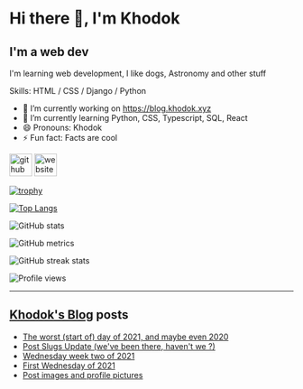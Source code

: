 # Hi there 👋, I'm Khodok

## I'm a web dev

I'm learning web development, I like dogs, Astronomy and other stuff

Skills: HTML / CSS / Django / Python

- 🔭 I’m currently working on https://blog.khodok.xyz
- 🌱 I’m currently learning Python, CSS, Typescript, SQL, React
- 😄 Pronouns: Khodok
- ⚡ Fun fact: Facts are cool

[<img src='https://cdn.jsdelivr.net/npm/simple-icons@3.0.1/icons/github.svg' alt='github' height='40'>](https://github.com/Khoding)
[<img src='https://cdn.jsdelivr.net/npm/simple-icons@3.0.1/icons/icloud.svg' alt='website' height='40'>](https://blog.khodok.xyz)

[![trophy](https://github-profile-trophy.vercel.app/?username=Khoding)](https://github.com/ryo-ma/github-profile-trophy)

[![Top Langs](https://github-readme-stats.vercel.app/api/top-langs/?username=Khoding)](https://github.com/anuraghazra/github-readme-stats)

![GitHub stats](https://github-readme-stats.vercel.app/api?username=Khoding&show_icons=true)  

![GitHub metrics](https://metrics.lecoq.io/Khoding)  

![GitHub streak stats](https://github-readme-streak-stats.herokuapp.com/?user=Khoding)  

![Profile views](https://gpvc.arturio.dev/Khoding)  

---

## [Khodok's Blog] posts

<!-- BLOG-POST-LIST:START -->
- [The worst (start of) day of 2021, and maybe even 2020](https://blog.khodok.xyz/post/the-worst-start-of-day-of-2021-and-maybe-even-2020/)
- [Post Slugs Update (we've been there, haven't we ?)](https://blog.khodok.xyz/post/post-slugs-update-weve-been-there-havent-we/)
- [Wednesday week two of 2021](https://blog.khodok.xyz/post/wednesday-week-two-of-2021/)
- [First Wednesday of 2021](https://blog.khodok.xyz/post/first-wednesday-of-2021/)
- [Post images and profile pictures](https://blog.khodok.xyz/post/post-images-and-profile-pictures/)
<!-- BLOG-POST-LIST:END -->

[khodok's blog]: https://khoding.github.io/Khodirect/khoBlog "Khodok's Blog"
